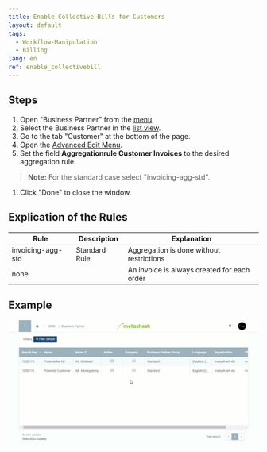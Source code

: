 ```yaml
---
title: Enable Collective Bills for Customers
layout: default
tags:
  - Workflow-Manipulation
  - Billing
lang: en
ref: enable_collectivebill
---
```



## Steps
1. Open "Business Partner" from the [menu](Menu).
1. Select the Business Partner in the [list view](ViewModes).
1. Go to the tab "Customer" at the bottom of the page.
1. Open the [Advanced Edit Menu](Open_AdvancedEditTab).
1. Set the field **Aggregationrule Customer Invoices** to the desired aggregation rule.
 >**Note:** For the standard case select "invoicing-agg-std".

1. Click "Done" to close the window.

## Explication of the Rules

| Rule | Description | Explanation |
|---|---|---|
| invoicing-agg-std | Standard Rule | Aggregation is done without restrictions
| none | | An invoice is always created for each order

## Example
![](assets/Enable_CollectiveBill.gif)
